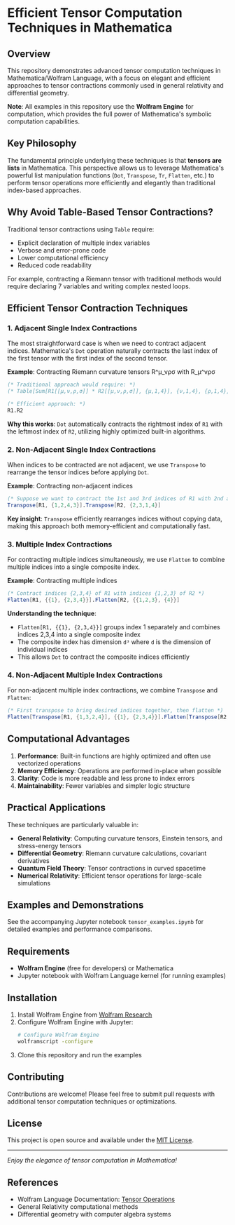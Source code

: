 # Efficient Tensor Computation Techniques in Mathematica

## Overview

This repository demonstrates advanced tensor computation techniques in Mathematica/Wolfram Language, with a focus on elegant and efficient approaches to tensor contractions commonly used in general relativity and differential geometry. 

**Note**: All examples in this repository use the **Wolfram Engine** for computation, which provides the full power of Mathematica's symbolic computation capabilities.

## Key Philosophy

The fundamental principle underlying these techniques is that **tensors are lists** in Mathematica. This perspective allows us to leverage Mathematica's powerful list manipulation functions (`Dot`, `Transpose`, `Tr`, `Flatten`, etc.) to perform tensor operations more efficiently and elegantly than traditional index-based approaches.

## Why Avoid Table-Based Tensor Contractions?

Traditional tensor contractions using `Table` require:
- Explicit declaration of multiple index variables
- Verbose and error-prone code
- Lower computational efficiency
- Reduced code readability

For example, contracting a Riemann tensor with traditional methods would require declaring 7 variables and writing complex nested loops.

## Efficient Tensor Contraction Techniques

### 1. Adjacent Single Index Contractions

The most straightforward case is when we need to contract adjacent indices. Mathematica's `Dot` operation naturally contracts the last index of the first tensor with the first index of the second tensor.

**Example**: Contracting Riemann curvature tensors R^μ_νρσ with R_μ^νρσ

```mathematica
(* Traditional approach would require: *)
(* Table[Sum[R1[[μ,ν,ρ,σ]] * R2[[μ,ν,ρ,σ]], {μ,1,4}], {ν,1,4}, {ρ,1,4}, {σ,1,4}] *)

(* Efficient approach: *)
R1.R2
```

**Why this works**: `Dot` automatically contracts the rightmost index of `R1` with the leftmost index of `R2`, utilizing highly optimized built-in algorithms.

### 2. Non-Adjacent Single Index Contractions

When indices to be contracted are not adjacent, we use `Transpose` to rearrange the tensor indices before applying `Dot`.

**Example**: Contracting non-adjacent indices

```mathematica
(* Suppose we want to contract the 1st and 3rd indices of R1 with 2nd and 4th indices of R2 *)
Transpose[R1, {1,2,4,3}].Transpose[R2, {2,3,1,4}]
```

**Key insight**: `Transpose` efficiently rearranges indices without copying data, making this approach both memory-efficient and computationally fast.

### 3. Multiple Index Contractions

For contracting multiple indices simultaneously, we use `Flatten` to combine multiple indices into a single composite index.

**Example**: Contracting multiple indices

```mathematica
(* Contract indices {2,3,4} of R1 with indices {1,2,3} of R2 *)
Flatten[R1, {{1}, {2,3,4}}].Flatten[R2, {{1,2,3}, {4}}]
```

**Understanding the technique**:
- `Flatten[R1, {{1}, {2,3,4}}]` groups index 1 separately and combines indices 2,3,4 into a single composite index
- The composite index has dimension `d³` where `d` is the dimension of individual indices
- This allows `Dot` to contract the composite indices efficiently

### 4. Non-Adjacent Multiple Index Contractions

For non-adjacent multiple index contractions, we combine `Transpose` and `Flatten`:

```mathematica
(* First transpose to bring desired indices together, then flatten *)
Flatten[Transpose[R1, {1,3,2,4}], {{1}, {2,3,4}}].Flatten[Transpose[R2, {2,1,3,4}], {{1,2,3}, {4}}]
```

## Computational Advantages

1. **Performance**: Built-in functions are highly optimized and often use vectorized operations
2. **Memory Efficiency**: Operations are performed in-place when possible
3. **Clarity**: Code is more readable and less prone to index errors
4. **Maintainability**: Fewer variables and simpler logic structure

## Practical Applications

These techniques are particularly valuable in:
- **General Relativity**: Computing curvature tensors, Einstein tensors, and stress-energy tensors
- **Differential Geometry**: Riemann curvature calculations, covariant derivatives
- **Quantum Field Theory**: Tensor contractions in curved spacetime
- **Numerical Relativity**: Efficient tensor operations for large-scale simulations

## Examples and Demonstrations

See the accompanying Jupyter notebook `tensor_examples.ipynb` for detailed examples and performance comparisons.

## Requirements

- **Wolfram Engine** (free for developers) or Mathematica
- Jupyter notebook with Wolfram Language kernel (for running examples)

## Installation

1. Install Wolfram Engine from [Wolfram Research](https://www.wolfram.com/engine/)
2. Configure Wolfram Engine with Jupyter:
   ```bash
   # Configure Wolfram Engine
   wolframscript -configure
   ```
3. Clone this repository and run the examples

## Contributing

Contributions are welcome! Please feel free to submit pull requests with additional tensor computation techniques or optimizations.

## License

This project is open source and available under the [MIT License](LICENSE).

---

*Enjoy the elegance of tensor computation in Mathematica!*

## References

- Wolfram Language Documentation: [Tensor Operations](https://reference.wolfram.com/language/guide/TensorOperations.html)
- General Relativity computational methods
- Differential geometry with computer algebra systems